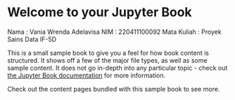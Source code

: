 # Welcome to your Jupyter Book

Nama        : Vania Wrenda Adelavisa 
NIM         : 220411100092
Mata Kuliah : Proyek Sains Data IF-5D


This is a small sample book to give you a feel for how book content is
structured.
It shows off a few of the major file types, as well as some sample content.
It does not go in-depth into any particular topic - check out [the Jupyter Book documentation](https://jupyterbook.org) for more information.

Check out the content pages bundled with this sample book to see more.

```{tableofcontents}
```
